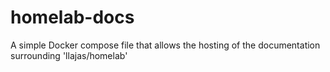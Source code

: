 # homelab-docs
A simple Docker compose file that allows the hosting of the documentation surrounding 'llajas/homelab'
